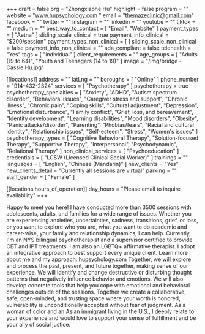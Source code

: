 +++
draft = false
org = "Zhongxiaohe Hu"
highlight = false
program = ""
website = "www.hupsychology.com "
email = "themazeclinic@gmail.com"
facebook = ""
twitter = ""
instagram = ""
linkedin = ""
youtube = ""
tiktok = ""
medium = ""
best_way_to_contact = [ "Email", "Website" ]
payment_types = [ "Aetna" ]
sliding_scale_clinical = true
payment_info_clinical = "$200/session"
payment_types_non_clinical = [ ]
sliding_scale_non_clinical = false
payment_info_non_clinical = ""
ada_compliant = false
telehealth = "Yes"
tags = [ "individual" ]
client_requirements = ""
age_groups = [ "Adults (19 to 64)", "Youth and Teenagers (14 to 19)" ]
image = "/img/bridge - Cassie Hu.jpg"

[[locations]]
address = ""
latLng = ""
boroughs = [ "Online" ]
phone_number = "914-432-2324"
services = [ "Psychotherapy" ]
psychotherapy = true
psychotherapy_specialties = [
  "Anxiety",
  "ADHD",
  "Autism spectrum disorder",
  "Behavioral issues",
  "Caregiver stress and support",
  "Chronic illness",
  "Chronic pain",
  "Coping skills",
  "Cultural adjustment",
  "Depression",
  "Emotional disturbance",
  "Family conflict",
  "Grief, loss, and bereavement",
  "Identity development",
  "Learning disabilities",
  "Mood disorders",
  "Obesity",
  "Panic attacks/disorder",
  "Parenting",
  "Phobias/fears",
  "Racial and cultural identity",
  "Relationship issues",
  "Self-esteem",
  "Stress",
  "Women's issues"
]
psychotherapy_types = [
  "Cognitive Behavioral Therapy",
  "Solution-focused Therapy",
  "Supportive Therapy",
  "Interpersonal",
  "Psychodynamic",
  "Relational Therapy"
]
non_clinical_services = [ "Psychoeducation" ]
credentials = [ "LCSW (Licensed Clinical Social Worker)" ]
trainings = ""
languages = [ "English", "Chinese (Mandarin)" ]
new_clients = "Yes"
new_clients_detail = "Currently all sessions are virtual"
parking = ""
staff_gender = [ "Female" ]

  [[locations.hours_of_operation]]
  day_hours = "Please email to inquire availability"
+++


Happy to meet you here! I have conducted more than 3500 sessions with adolescents, adults, and families for a wide range of issues. Whether you are experiencing anxieties, uncertainties, sadness, transitions, grief, or loss, or you want to explore who you are, what you want to do academic and career-wise, your family and relationship dynamics, I can help. Currently, I'm an NYS bilingual psychotherapist and a supervisor certified to provide CBT and IPT treatments. I am also an LGBTQ+ affirmative therapist. I adopt an integrative approach to best support every unique client. Learn more about me and my approach: hupsychology.com
Together, we will explore and process the past, present, and future together, making sense of our experience. We will identify and change destructive or disturbing thought patterns that negatively influence behavior and emotions. We will also develop concrete tools that help you cope with emotional and behavioral challenges outside of the sessions.
Together we create a collaborative, safe, open-minded, and trusting space where your worth is honored, vulnerability is unconditionally accepted without fear of judgment. As a woman of color and an Asian immigrant living in the U.S., I deeply relate to your experience and would love to support your sense of fulfillment and be your ally of social justice.

